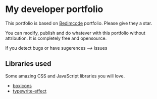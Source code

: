 # My developer portfolio

This portfolio is based on [Bedimcode](https://github.com/Bedimcode/portfolio-responsive-complete) portfolio. Please give they a star.

You can modify, publish and do whatever with this portfolio without attribution. It is completely free and opensource.

If you detect bugs or have sugerences --> issues
## Libraries used
Some amazing CSS and JavaScript libraries you will love. 

* [boxicons](https://github.com/atisawd/boxicons)
* [typewrite-effect](https://github.com/tameemsafi/typewriterjs) 
